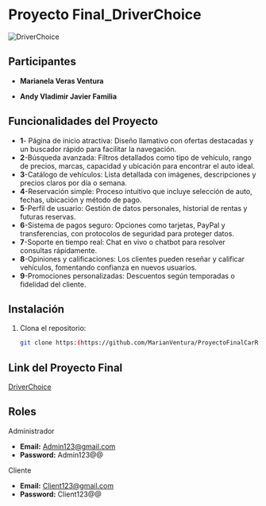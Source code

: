 # Proyecto Final_DriverChoice

![DriverChoice](https://github.com/user-attachments/assets/a07d647c-a183-4373-bde0-cc647b95e2aa)

## Participantes

- **Marianela Veras Ventura**
  
- **Andy Vladimir Javier Familia**

## Funcionalidades del Proyecto

- **1**- Página de inicio atractiva: Diseño llamativo con ofertas destacadas y un buscador rápido para facilitar la navegación.
- **2**-Búsqueda avanzada: Filtros detallados como tipo de vehículo, rango de precios, marcas, capacidad y ubicación para encontrar el auto ideal.
- **3**-Catálogo de vehículos: Lista detallada con imágenes, descripciones y precios claros por día o semana.
- **4**-Reservación simple: Proceso intuitivo que incluye selección de auto, fechas, ubicación y método de pago.
- **5**-Perfil de usuario: Gestión de datos personales, historial de rentas y futuras reservas.
- **6**-Sistema de pagos seguro: Opciones como tarjetas, PayPal y transferencias, con protocolos de seguridad para proteger datos.
- **7**-Soporte en tiempo real: Chat en vivo o chatbot para resolver consultas rápidamente.
- **8**-Opiniones y calificaciones: Los clientes pueden reseñar y calificar vehículos, fomentando confianza en nuevos usuarios.
- **9**-Promociones personalizadas: Descuentos según temporadas o fidelidad del cliente.

## Instalación

1. Clona el repositorio:
   ```bash
   git clone https:(https://github.com/MarianVentura/ProyectoFinalCarRental.git)
   
## Link del Proyecto Final

[DriverChoice](https://carrentalproject.azurewebsites.net/)
 
## Roles
   Administrador 
 - **Email:** Admin123@gmail.com
 - **Password:** Admin123@@

Cliente
- **Email:** Client123@gmail.com
- **Password:** Client123@@
